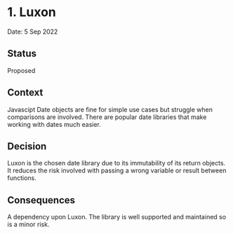 # 1. Luxon

Date: 5 Sep 2022

## Status

Proposed

## Context

Javascipt Date objects are fine for simple use cases but struggle when comparisons are involved. There are popular date libraries that make working with dates much easier. 


## Decision

Luxon is the chosen date library due to its immutability of its return objects. It reduces the risk involved with passing a wrong variable or result between functions. 


## Consequences

A dependency upon Luxon. The library is well supported and maintained so is a minor risk. 



